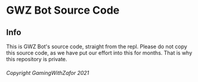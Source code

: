 # GWZ Bot Source Code
## Info
This is GWZ Bot's source code, straight from the repl. Please do not copy this source code, as we have put our effort into this for months. That is why this repository is private.

###### Copyright GamingWithZafor 2021
